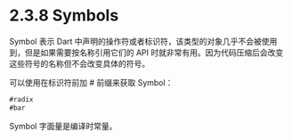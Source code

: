 # 2.3.8 Symbols

Symbol 表示 Dart 中声明的操作符或者标识符，该类型的对象几乎不会被使用到，但是如果需要按名称引用它们的 API 时就非常有用。因为代码压缩后会改变这些符号的名称但不会改变具体的符号。

可以使用在标识符前加 # 前缀来获取 Symbol：

```javascript
#radix
#bar
```

Symbol 字面量是编译时常量。
